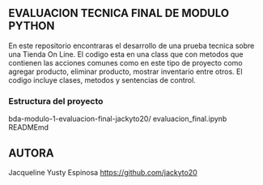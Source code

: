 ## EVALUACION TECNICA FINAL DE MODULO PYTHON

En este repositorio encontraras el desarrollo de una prueba tecnica sobre una Tienda On Line. El codigo esta en una class que con metodos que contienen las  acciones comunes como en este tipo de proyecto como agregar producto, eliminar producto, mostrar inventario entre otros. El codigo incluye clases, metodos y sentencias de control. 

### Estructura del proyecto

bda-modulo-1-evaluacion-final-jackyto20/
evaluacion_final.ipynb
READMEmd

## AUTORA

Jacqueline Yusty Espinosa https://github.com/jackyto20


